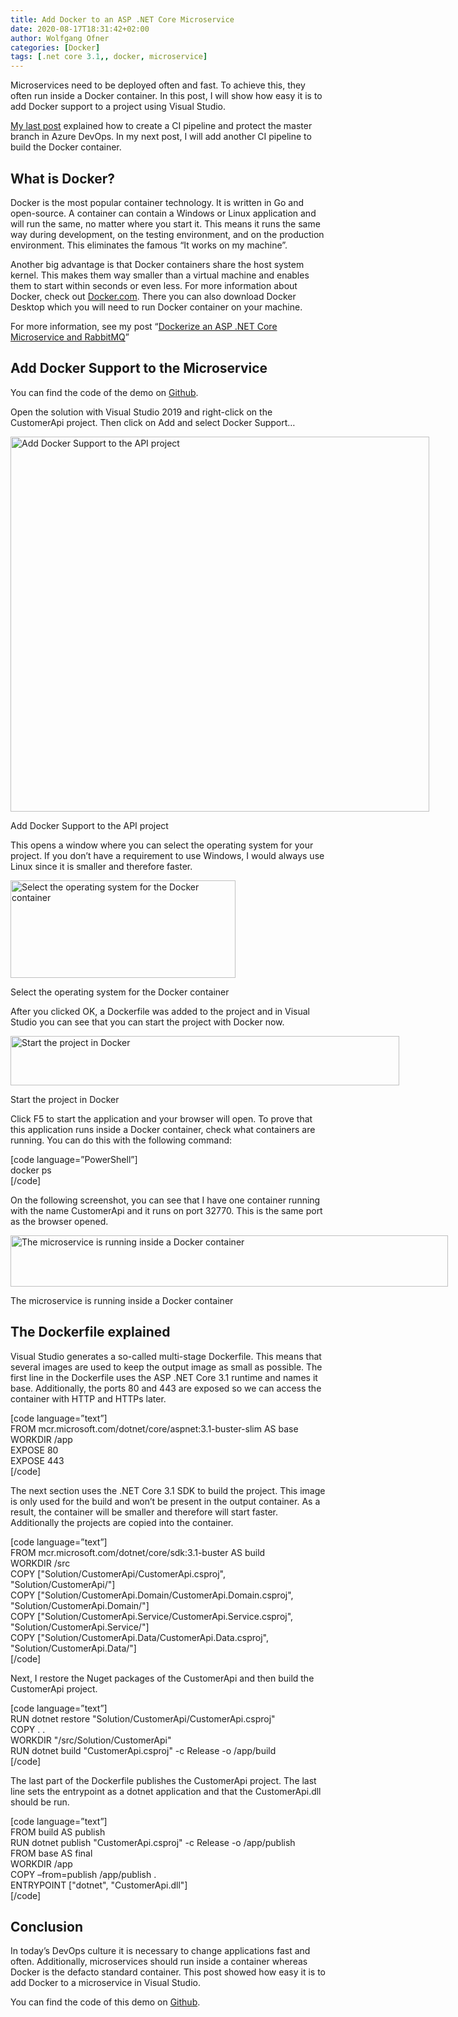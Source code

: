 ```yaml
---
title: Add Docker to an ASP .NET Core Microservice
date: 2020-08-17T18:31:42+02:00
author: Wolfgang Ofner
categories: [Docker]
tags: [.net core 3.1,, docker, microservice]
---
```

Microservices need to be deployed often and fast. To achieve this, they often run inside a Docker container. In this post, I will show how easy it is to add Docker support to a project using Visual Studio.

<a href="https://www.programmingwithwolfgang.com/run-the-ci-pipeline-during-a-pull-request/" target="_blank" rel="noopener noreferrer">My last post</a> explained how to create a CI pipeline and protect the master branch in Azure DevOps. In my next post, I will add another CI pipeline to build the Docker container.

## What is Docker?

Docker is the most popular container technology. It is written in Go and open-source. A container can contain a Windows or Linux application and will run the same, no matter where you start it. This means it runs the same way during development, on the testing environment, and on the production environment. This eliminates the famous “It works on my machine”.

Another big advantage is that Docker containers share the host system kernel. This makes them way smaller than a virtual machine and enables them to start within seconds or even less. For more information about Docker, check out <a href="https://www.docker.com/resources/what-container" target="_blank" rel="noopener noreferrer">Docker.com</a>. There you can also download Docker Desktop which you will need to run Docker container on your machine.

For more information, see my post &#8220;<a href="https://www.programmingwithwolfgang.com/dockerize-an-asp-net-core-microservice-and-rabbitmq/" target="_blank" rel="noopener noreferrer">Dockerize an ASP .NET Core Microservice and RabbitMQ</a>&#8221;

## Add Docker Support to the Microservice

You can find the code of the demo on <a href="https://github.com/WolfgangOfner/.NetCoreMicroserviceCiCdAks/tree/AddDocker" target="_blank" rel="noopener noreferrer">Github</a>.

Open the solution with Visual Studio 2019 and right-click on the CustomerApi project. Then click on Add and select Docker Support&#8230;

<div id="attachment_2351" style="width: 680px" class="wp-caption aligncenter">
  <a href="https://www.programmingwithwolfgang.com/wp-content/uploads/2020/08/Add-Docker-Support-to-the-API-project.jpg"><img aria-describedby="caption-attachment-2351" loading="lazy" class="size-full wp-image-2351" src="https://www.programmingwithwolfgang.com/wp-content/uploads/2020/08/Add-Docker-Support-to-the-API-project.jpg" alt="Add Docker Support to the API project" width="670" height="600" srcset="https://www.programmingwithwolfgang.com/wp-content/uploads/2020/08/Add-Docker-Support-to-the-API-project.jpg 670w, https://www.programmingwithwolfgang.com/wp-content/uploads/2020/08/Add-Docker-Support-to-the-API-project-300x269.jpg 300w" sizes="(max-width: 670px) 100vw, 670px" /></a>
  
  <p id="caption-attachment-2351" class="wp-caption-text">
    Add Docker Support to the API project
  </p>
</div>

This opens a window where you can select the operating system for your project. If you don&#8217;t have a requirement to use Windows, I would always use Linux since it is smaller and therefore faster.

<div id="attachment_2352" style="width: 370px" class="wp-caption aligncenter">
  <a href="https://www.programmingwithwolfgang.com/wp-content/uploads/2020/08/Select-the-operating-system-for-the-Docker-container.jpg"><img aria-describedby="caption-attachment-2352" loading="lazy" class="size-full wp-image-2352" src="https://www.programmingwithwolfgang.com/wp-content/uploads/2020/08/Select-the-operating-system-for-the-Docker-container.jpg" alt="Select the operating system for the Docker container" width="360" height="156" srcset="https://www.programmingwithwolfgang.com/wp-content/uploads/2020/08/Select-the-operating-system-for-the-Docker-container.jpg 360w, https://www.programmingwithwolfgang.com/wp-content/uploads/2020/08/Select-the-operating-system-for-the-Docker-container-300x130.jpg 300w" sizes="(max-width: 360px) 100vw, 360px" /></a>
  
  <p id="caption-attachment-2352" class="wp-caption-text">
    Select the operating system for the Docker container
  </p>
</div>

After you clicked OK, a Dockerfile was added to the project and in Visual Studio you can see that you can start the project with Docker now.

<div id="attachment_2353" style="width: 632px" class="wp-caption aligncenter">
  <a href="https://www.programmingwithwolfgang.com/wp-content/uploads/2020/08/Start-the-project-in-Docker.jpg"><img aria-describedby="caption-attachment-2353" loading="lazy" class="size-full wp-image-2353" src="https://www.programmingwithwolfgang.com/wp-content/uploads/2020/08/Start-the-project-in-Docker.jpg" alt="Start the project in Docker" width="622" height="79" srcset="https://www.programmingwithwolfgang.com/wp-content/uploads/2020/08/Start-the-project-in-Docker.jpg 622w, https://www.programmingwithwolfgang.com/wp-content/uploads/2020/08/Start-the-project-in-Docker-300x38.jpg 300w" sizes="(max-width: 622px) 100vw, 622px" /></a>
  
  <p id="caption-attachment-2353" class="wp-caption-text">
    Start the project in Docker
  </p>
</div>

Click F5 to start the application and your browser will open. To prove that this application runs inside a Docker container, check what containers are running. You can do this with the following command:

[code language=&#8221;PowerShell&#8221;]  
docker ps  
[/code]

On the following screenshot, you can see that I have one container running with the name CustomerApi and it runs on port 32770. This is the same port as the browser opened.

<div id="attachment_2354" style="width: 710px" class="wp-caption aligncenter">
  <a href="https://www.programmingwithwolfgang.com/wp-content/uploads/2020/08/The-microservice-is-running-inside-a-Docker-container.jpg"><img aria-describedby="caption-attachment-2354" loading="lazy" class="wp-image-2354" src="https://www.programmingwithwolfgang.com/wp-content/uploads/2020/08/The-microservice-is-running-inside-a-Docker-container.jpg" alt="The microservice is running inside a Docker container" width="700" height="82" srcset="https://www.programmingwithwolfgang.com/wp-content/uploads/2020/08/The-microservice-is-running-inside-a-Docker-container.jpg 1654w, https://www.programmingwithwolfgang.com/wp-content/uploads/2020/08/The-microservice-is-running-inside-a-Docker-container-300x35.jpg 300w, https://www.programmingwithwolfgang.com/wp-content/uploads/2020/08/The-microservice-is-running-inside-a-Docker-container-1024x119.jpg 1024w, https://www.programmingwithwolfgang.com/wp-content/uploads/2020/08/The-microservice-is-running-inside-a-Docker-container-768x90.jpg 768w, https://www.programmingwithwolfgang.com/wp-content/uploads/2020/08/The-microservice-is-running-inside-a-Docker-container-1536x179.jpg 1536w" sizes="(max-width: 700px) 100vw, 700px" /></a>
  
  <p id="caption-attachment-2354" class="wp-caption-text">
    The microservice is running inside a Docker container
  </p>
</div>

## The Dockerfile explained

Visual Studio generates a so-called multi-stage Dockerfile. This means that several images are used to keep the output image as small as possible. The first line in the Dockerfile uses the ASP .NET Core 3.1 runtime and names it base. Additionally, the ports 80 and 443 are exposed so we can access the container with HTTP and HTTPs later.

[code language=&#8221;text&#8221;]  
FROM mcr.microsoft.com/dotnet/core/aspnet:3.1-buster-slim AS base  
WORKDIR /app  
EXPOSE 80  
EXPOSE 443  
[/code]

The next section uses the .NET Core 3.1 SDK to build the project. This image is only used for the build and won&#8217;t be present in the output container. As a result, the container will be smaller and therefore will start faster. Additionally the projects are copied into the container.

[code language=&#8221;text&#8221;]  
FROM mcr.microsoft.com/dotnet/core/sdk:3.1-buster AS build  
WORKDIR /src  
COPY ["Solution/CustomerApi/CustomerApi.csproj", "Solution/CustomerApi/"]  
COPY ["Solution/CustomerApi.Domain/CustomerApi.Domain.csproj", "Solution/CustomerApi.Domain/"]  
COPY ["Solution/CustomerApi.Service/CustomerApi.Service.csproj", "Solution/CustomerApi.Service/"]  
COPY ["Solution/CustomerApi.Data/CustomerApi.Data.csproj", "Solution/CustomerApi.Data/"]  
[/code]

Next, I restore the Nuget packages of the CustomerApi and then build the CustomerApi project.

[code language=&#8221;text&#8221;]  
RUN dotnet restore "Solution/CustomerApi/CustomerApi.csproj"  
COPY . .  
WORKDIR "/src/Solution/CustomerApi"  
RUN dotnet build "CustomerApi.csproj" -c Release -o /app/build  
[/code]

The last part of the Dockerfile publishes the CustomerApi project. The last line sets the entrypoint as a dotnet application and that the CustomerApi.dll should be run.

[code language=&#8221;text&#8221;]  
FROM build AS publish  
RUN dotnet publish "CustomerApi.csproj" -c Release -o /app/publish  
FROM base AS final  
WORKDIR /app  
COPY &#8211;from=publish /app/publish .  
ENTRYPOINT ["dotnet", "CustomerApi.dll"]  
[/code]

## Conclusion

In today&#8217;s DevOps culture it is necessary to change applications fast and often. Additionally, microservices should run inside a container whereas Docker is the defacto standard container. This post showed how easy it is to add Docker to a microservice in Visual Studio.

You can find the code of this demo on <a href="https://github.com/WolfgangOfner/.NetCoreMicroserviceCiCdAks/tree/AddDocker" target="_blank" rel="noopener noreferrer">Github</a>.